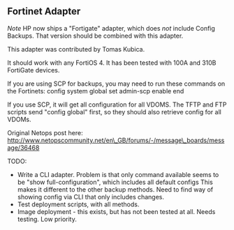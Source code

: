 ## Fortinet Adapter

*Note* HP now ships a "Fortigate" adapter, which does *not* include Config Backups.
That version should be combined with this adapter.

This adapter was contributed by Tomas Kubica.

It should work with any FortiOS 4. It has been tested with 100A and 310B FortiGate devices.

If you are using SCP for backups, you may need to run these commands on the Fortinets:
	config system global
	set admin-scp enable
	end

If you use SCP, it will get all configuration for all VDOMS. The TFTP and FTP scripts send "config global" first, so they should also retrieve config for all VDOMs.

Original Netops post here: http://www.netopscommunity.net/en\_GB/forums/-/message\_boards/message/36468


TODO:
 * Write a CLI adapter. Problem is that only command available seems to be "show full-configuration", which includes all default configs
	This makes it different to the other backup methods. Need to find way of showing config via CLI that only includes changes.
 * Test deployment scripts, with all methods. 
 * Image deployment - this exists, but has not been tested at all. Needs testing. Low priority.
